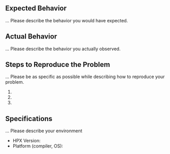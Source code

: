 ## Expected Behavior

... Please describe the behavior you would have expected.

## Actual Behavior

... Please describe the behavior you actually observed.


## Steps to Reproduce the Problem

... Please be as specific as possible while describing how to reproduce your problem.

  1.
  1.
  1.

## Specifications

... Please describe your environment

  - HPX Version:
  - Platform (compiler, OS):

